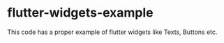 # flutter-widgets-example
This code has a proper example of flutter widgets like Texts, Buttons etc.
